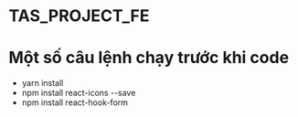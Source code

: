 # TAS_PROJECT_FE
# Một số câu lệnh chạy trước khi code 
  -  yarn install
  -  npm install react-icons --save
  -  npm install react-hook-form
